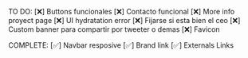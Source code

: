 TO DO:
[❌] Buttons funcionales
[❌] Contacto funcional
[❌] More info proyect page
[❌] UI hydratation error
[❌] Fijarse si esta bien el ceo 
[❌] Custom banner para compartir por tweeter o demas 
[❌] Favicon

COMPLETE:
[✅] Navbar resposive
[✅] Brand link
[✅] Externals Links
